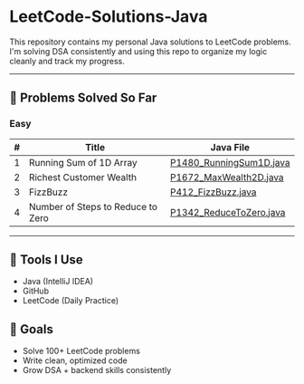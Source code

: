 # LeetCode-Solutions-Java

This repository contains my personal Java solutions to LeetCode problems.  
I'm solving DSA consistently and using this repo to organize my logic cleanly and track my progress.

---

## 🧠 Problems Solved So Far

### Easy

| # | Title                                | Java File                                    |
|---|--------------------------------------|----------------------------------------------|
| 1 | Running Sum of 1D Array              | [P1480_RunningSum1D.java](./Easy/P1480_RunningSum1D.java) |
| 2 | Richest Customer Wealth              | [P1672_MaxWealth2D.java](./Easy/P1672_MaxWealth2D.java) |
| 3 | FizzBuzz                             | [P412_FizzBuzz.java](./Easy/P412_FizzBuzz.java) |
| 4 | Number of Steps to Reduce to Zero    | [P1342_ReduceToZero.java](./Easy/P1342_ReduceToZero.java) |

---

## 🔧 Tools I Use
- Java (IntelliJ IDEA)
- GitHub
- LeetCode (Daily Practice)

## 🔭 Goals
- Solve 100+ LeetCode problems
- Write clean, optimized code
- Grow DSA + backend skills consistently
